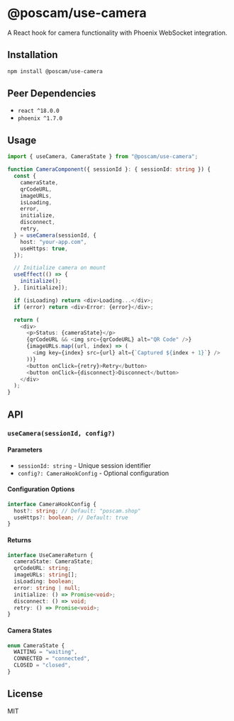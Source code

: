 # @poscam/use-camera

A React hook for camera functionality with Phoenix WebSocket integration.

## Installation

```bash
npm install @poscam/use-camera
```

## Peer Dependencies

- `react ^18.0.0`
- `phoenix ^1.7.0`

## Usage

```typescript
import { useCamera, CameraState } from "@poscam/use-camera";

function CameraComponent({ sessionId }: { sessionId: string }) {
  const {
    cameraState,
    qrCodeURL,
    imageURLs,
    isLoading,
    error,
    initialize,
    disconnect,
    retry,
  } = useCamera(sessionId, {
    host: "your-app.com",
    useHttps: true,
  });

  // Initialize camera on mount
  useEffect(() => {
    initialize();
  }, [initialize]);

  if (isLoading) return <div>Loading...</div>;
  if (error) return <div>Error: {error}</div>;

  return (
    <div>
      <p>Status: {cameraState}</p>
      {qrCodeURL && <img src={qrCodeURL} alt="QR Code" />}
      {imageURLs.map((url, index) => (
        <img key={index} src={url} alt={`Captured ${index + 1}`} />
      ))}
      <button onClick={retry}>Retry</button>
      <button onClick={disconnect}>Disconnect</button>
    </div>
  );
}
```

## API

### `useCamera(sessionId, config?)`

#### Parameters

- `sessionId: string` - Unique session identifier
- `config?: CameraHookConfig` - Optional configuration

#### Configuration Options

```typescript
interface CameraHookConfig {
  host?: string; // Default: "poscam.shop"
  useHttps?: boolean; // Default: true
}
```

#### Returns

```typescript
interface UseCameraReturn {
  cameraState: CameraState;
  qrCodeURL: string;
  imageURLs: string[];
  isLoading: boolean;
  error: string | null;
  initialize: () => Promise<void>;
  disconnect: () => void;
  retry: () => Promise<void>;
}
```

#### Camera States

```typescript
enum CameraState {
  WAITING = "waiting",
  CONNECTED = "connected",
  CLOSED = "closed",
}
```

## License

MIT
